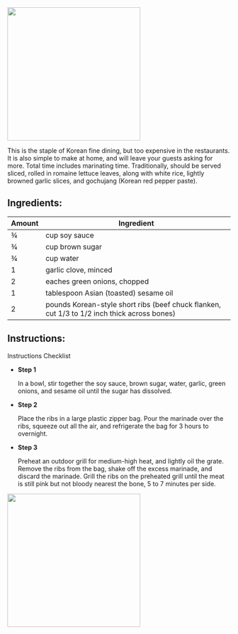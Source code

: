 <img src="https://imagesvc.meredithcorp.io/v3/mm/image?url=https://images.media-allrecipes.com/userphotos/6297397.jpg&w=596&h=596&c=sc&poi=face&q=85" width="300" />


This is the staple of Korean fine dining, but too expensive in the restaurants. It is also simple to make at home, and will leave your guests asking for more. Total time includes marinating time. Traditionally, should be served sliced, rolled in romaine lettuce leaves, along with white rice, lightly browned garlic slices, and gochujang (Korean red pepper paste).

## Ingredients:
| Amount | Ingredient |
|--|--|
| ¾  |cup soy sauce |
| ¾  |cup brown sugar |
| ¾  |cup water |
| 1  | garlic clove, minced|
| 2  | eaches green onions, chopped|
| 1  | tablespoon Asian (toasted) sesame oil|
| 2  | pounds Korean-style short ribs (beef chuck flanken, cut 1/3 to 1/2 inch thick across bones)|

## Instructions:

  
Instructions Checklist

 -  **Step 1**
    
    In a bowl, stir together the soy sauce, brown sugar, water, garlic, green onions, and sesame oil until the sugar has dissolved.
    
 -  **Step 2**
    
    Place the ribs in a large plastic zipper bag. Pour the marinade over the ribs, squeeze out all the air, and refrigerate the bag for 3 hours to overnight.
    
 -  **Step 3**
    
    Preheat an outdoor grill for medium-high heat, and lightly oil the grate. Remove the ribs from the bag, shake off the excess marinade, and discard the marinade. Grill the ribs on the preheated grill until the meat is still pink but not bloody nearest the bone, 5 to 7 minutes per side.


<img src="https://imagesvc.meredithcorp.io/v3/mm/image?url=https%3A%2F%2Fimages.media-allrecipes.com%2Fuserphotos%2F355586.jpg&w=596&h=399&c=sc&poi=face&q=85" width="300" />

